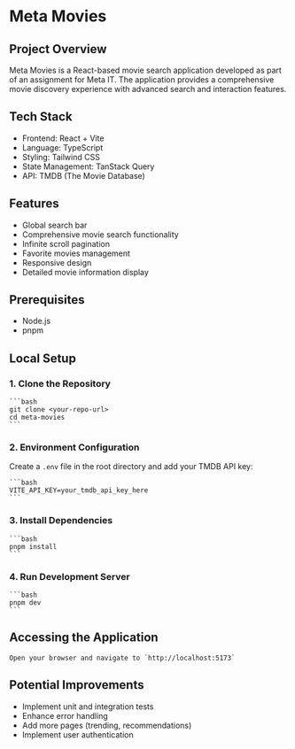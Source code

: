 # Meta Movies

## Project Overview

Meta Movies is a React-based movie search application developed as part of an assignment for Meta IT. The application provides a comprehensive movie discovery experience with advanced search and interaction features.

## Tech Stack

- Frontend: React + Vite
- Language: TypeScript
- Styling: Tailwind CSS
- State Management: TanStack Query
- API: TMDB (The Movie Database)

## Features

- Global search bar
- Comprehensive movie search functionality
- Infinite scroll pagination
- Favorite movies management
- Responsive design
- Detailed movie information display

## Prerequisites

- Node.js
- pnpm

## Local Setup

### 1. Clone the Repository

    ```bash
    git clone <your-repo-url>
    cd meta-movies
    ```

### 2. Environment Configuration

Create a `.env` file in the root directory and add your TMDB API key:

    ```bash
    VITE_API_KEY=your_tmdb_api_key_here
    ```

### 3. Install Dependencies

    ```bash
    pnpm install
    ```

### 4. Run Development Server

    ```bash
    pnpm dev
    ```

## Accessing the Application

    Open your browser and navigate to `http://localhost:5173`

## Potential Improvements

- Implement unit and integration tests
- Enhance error handling
- Add more pages (trending, recommendations)
- Implement user authentication
